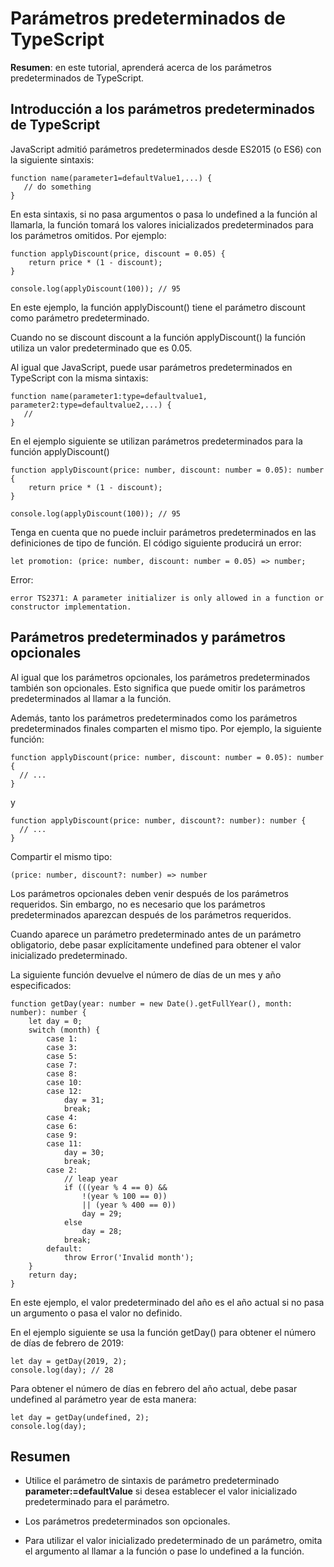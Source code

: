 # Parámetros predeterminados de TypeScript

**Resumen**: en este tutorial, aprenderá acerca de los parámetros predeterminados de TypeScript.

## Introducción a los parámetros predeterminados de TypeScript

JavaScript admitió parámetros predeterminados desde ES2015 (o ES6) con la siguiente sintaxis:

    function name(parameter1=defaultValue1,...) {
       // do something
    }

En esta sintaxis, si no pasa argumentos o pasa lo undefined a la función al llamarla, la función tomará los valores inicializados predeterminados para los parámetros omitidos. Por ejemplo:

    function applyDiscount(price, discount = 0.05) {
        return price * (1 - discount);
    }

    console.log(applyDiscount(100)); // 95

En este ejemplo, la función applyDiscount() tiene el parámetro discount como parámetro predeterminado.

Cuando no se discount discount a la función applyDiscount() la función utiliza un valor predeterminado que es 0.05.

Al igual que JavaScript, puede usar parámetros predeterminados en TypeScript con la misma sintaxis:

    function name(parameter1:type=defaultvalue1, parameter2:type=defaultvalue2,...) {
       //
    }

En el ejemplo siguiente se utilizan parámetros predeterminados para la función applyDiscount()

    function applyDiscount(price: number, discount: number = 0.05): number {
        return price * (1 - discount);
    }

    console.log(applyDiscount(100)); // 95

Tenga en cuenta que no puede incluir parámetros predeterminados en las definiciones de tipo de función. El código siguiente producirá un error:

    let promotion: (price: number, discount: number = 0.05) => number;

Error:

    error TS2371: A parameter initializer is only allowed in a function or constructor implementation.

## Parámetros predeterminados y parámetros opcionales

Al igual que los parámetros opcionales, los parámetros predeterminados también son opcionales. Esto significa que puede omitir los parámetros predeterminados al llamar a la función.

Además, tanto los parámetros predeterminados como los parámetros predeterminados finales comparten el mismo tipo. Por ejemplo, la siguiente función:

    function applyDiscount(price: number, discount: number = 0.05): number {
      // ...
    }

y

    function applyDiscount(price: number, discount?: number): number {
      // ...
    }

Compartir el mismo tipo:

    (price: number, discount?: number) => number

Los parámetros opcionales deben venir después de los parámetros requeridos. Sin embargo, no es necesario que los parámetros predeterminados aparezcan después de los parámetros requeridos.

Cuando aparece un parámetro predeterminado antes de un parámetro obligatorio, debe pasar explícitamente undefined para obtener el valor inicializado predeterminado.

La siguiente función devuelve el número de días de un mes y año especificados:

    function getDay(year: number = new Date().getFullYear(), month: number): number {
        let day = 0;
        switch (month) {
            case 1:
            case 3:
            case 5:
            case 7:
            case 8:
            case 10:
            case 12:
                day = 31;
                break;
            case 4:
            case 6:
            case 9:
            case 11:
                day = 30;
                break;
            case 2:
                // leap year
                if (((year % 4 == 0) &&
                    !(year % 100 == 0))
                    || (year % 400 == 0))
                    day = 29;
                else
                    day = 28;
                break;
            default:
                throw Error('Invalid month');
        }
        return day;
    }

En este ejemplo, el valor predeterminado del año es el año actual si no pasa un argumento o pasa el valor no definido.

En el ejemplo siguiente se usa la función getDay() para obtener el número de días de febrero de 2019:

    let day = getDay(2019, 2);
    console.log(day); // 28

Para obtener el número de días en febrero del año actual, debe pasar undefined al parámetro year de esta manera:

    let day = getDay(undefined, 2);
    console.log(day);

## Resumen

- Utilice el parámetro de sintaxis de parámetro predeterminado **parameter:=defaultValue** si desea establecer el valor inicializado predeterminado para el parámetro.

- Los parámetros predeterminados son opcionales.

- Para utilizar el valor inicializado predeterminado de un parámetro, omita el argumento al llamar a la función o pase lo undefined a la función.
